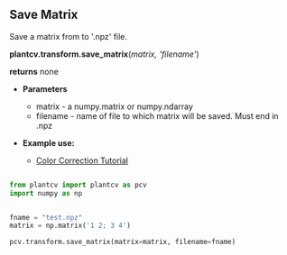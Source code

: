 ## Save Matrix

Save a matrix from to '.npz' file. 

**plantcv.transform.save_matrix**(*matrix, 'filename'*)

**returns** none

- **Parameters**
    - matrix   - a numpy.matrix or numpy.ndarray
    - filename - name of file to which matrix will be saved. Must end in .npz
    
- **Example use:**
    - [Color Correction Tutorial](transform_color_correction_tutorial.md)
    
```python

from plantcv import plantcv as pcv
import numpy as np


fname = "test.npz"
matrix = np.matrix('1 2; 3 4')

pcv.transform.save_matrix(matrix=matrix, filename=fname)

```

